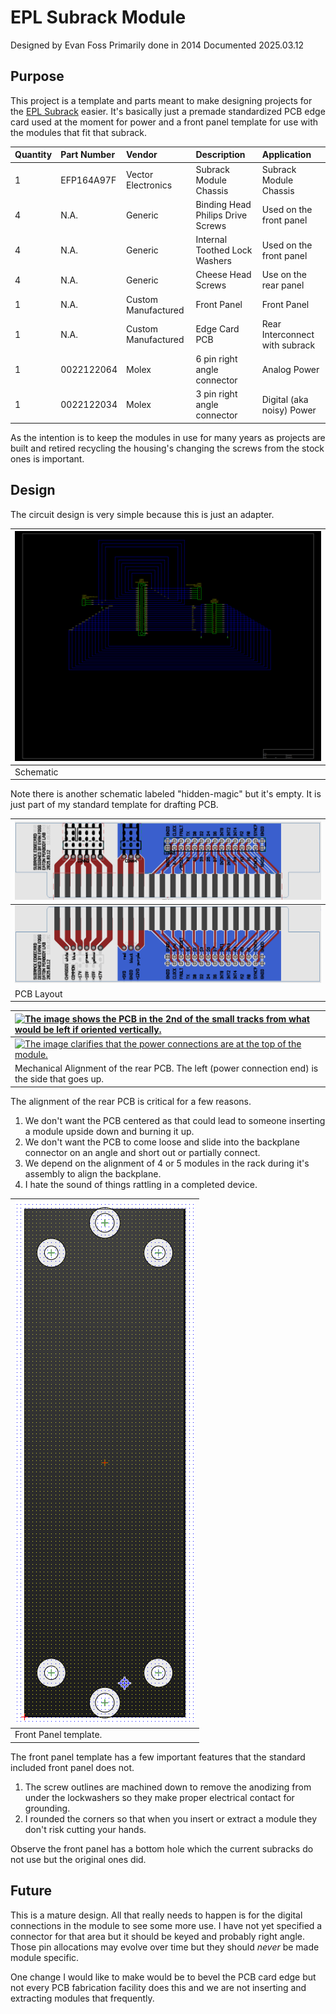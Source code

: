 # EPL Subrack Module

Designed by Evan Foss
Primarily done in 2014
Documented 2025.03.12

## Purpose

This project is a template and parts meant to make designing projects for the <a href="https://github.com/EPL-Engineering/epl_subrack">EPL Subrack</a> easier. It's basically just a premade standardized PCB edge card used at the moment for power and a front panel template for use with the modules that fit that subrack.

|Quantity           |Part Number                            |Vendor                     |Description                        |Application
|:---------------   |:---------------                       |:---------------           |:---------------                   |:---------------
|1                  |EFP164A97F                             |Vector Electronics         |Subrack Module Chassis             |Subrack Module Chassis
|4                  |N.A.                                   |Generic                    |Binding Head Philips Drive Screws  |Used on the front panel
|4                  |N.A.                                   |Generic                    |Internal Toothed Lock Washers      |Used on the front panel
|4                  |N.A.                                   |Generic                    |Cheese Head Screws                 |Use on the rear panel
|1                  |N.A.                                   |Custom Manufactured        |Front Panel                        |Front Panel
|1                  |N.A.                                   |Custom Manufactured        |Edge Card PCB                      |Rear Interconnect with subrack
|1                  |0022122064                             |Molex                      |6 pin right angle connector        |Analog Power
|1                  |0022122034                             |Molex                      |3 pin right angle connector        |Digital (aka noisy) Power


As the intention is to keep the modules in use for many years as projects are built and retired recycling the housing's changing the screws from the stock ones is important.

## Design

The circuit design is very simple because this is just an adapter.

| <a href="edgecard.sch.png"><img alt="Image of the schematic for the PCB showing connectors and the edge card wired together quite predictably." src="edgecard.sch.png"></a>
|:---------------
| Schematic

Note there is another schematic labeled "hidden-magic" but it's empty. It is just part of my standard template for drafting PCB.

| <a href="photos/pcb-render1.png"><img alt="The layout is uninspired honestly but it's not meant to be an artistic expression." src="photos/pcb-render1.png"></a>
|:---------------
| <a href="photos/pcb-render2.png"><img src="photos/pcb-render2.png"></a>
| PCB Layout

| <a href="photos/IMG_3226.JPG"><img alt="The image shows the PCB in the 2nd of the small tracks from what would be left if oriented vertically." src="photos/IMG_3226.JPG"></a>
|:---------------
| <a href="photos/IMG_3227.JPG"><img alt="The image clarifies that the power connections are at the top of the module." src="photos/IMG_3227.JPG"></a>
| Mechanical Alignment of the rear PCB. The left (power connection end) is the side that goes up.

The alignment of the rear PCB is critical for a few reasons.
 1. We don't want the PCB centered as that could lead to someone inserting a module upside down and burning it up.
 2. We don't want the PCB to come loose and slide into the backplane connector on an angle and short out or partially connect.
 3. We depend on the alignment of 4 or 5 modules in the rack during it's assembly to align the backplane.
 4. I hate the sound of things rattling in a completed device.

| <a href="photos/front panel.png"><img alt="The front panel rendered by front panels express software showing 4 mounting holes for the extrusions and 2 mounting holes to secure the module into the subrack." src="photos/front panel.png"></a>
| :---------------
| Front Panel template.

The front panel template has a few important features that the standard included front panel does not.
 1. The screw outlines are machined down to remove the anodizing from under the lockwashers so they make proper electrical contact for grounding.
 2. I rounded the corners so that when you insert or extract a module they don't risk cutting your hands.

Observe the front panel has a bottom hole which the current subracks do not use but the original ones did.

## Future

This is a mature design. All that really needs to happen is for the digital connections in the module to see some more use. I have not yet specified a connector for that area but it should be keyed and probably right angle. Those pin allocations may evolve over time but they should *never* be made module specific.

One change I would like to make would be to bevel the PCB card edge but not every PCB fabrication facility does this and we are not inserting and extracting modules that frequently.

